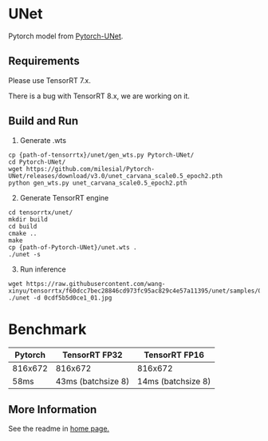 # UNet

Pytorch model from [Pytorch-UNet](https://github.com/milesial/Pytorch-UNet).

## Requirements

Please use TensorRT 7.x.

There is a bug with TensorRT 8.x, we are working on it.

## Build and Run

1. Generate .wts
```
cp {path-of-tensorrtx}/unet/gen_wts.py Pytorch-UNet/
cd Pytorch-UNet/
wget https://github.com/milesial/Pytorch-UNet/releases/download/v3.0/unet_carvana_scale0.5_epoch2.pth
python gen_wts.py unet_carvana_scale0.5_epoch2.pth
```

2. Generate TensorRT engine
```
cd tensorrtx/unet/
mkdir build
cd build
cmake ..
make
cp {path-of-Pytorch-UNet}/unet.wts .
./unet -s
```

3. Run inference
```
wget https://raw.githubusercontent.com/wang-xinyu/tensorrtx/f60dcc7bec28846cd973fc95ac829c4e57a11395/unet/samples/0cdf5b5d0ce1_01.jpg
./unet -d 0cdf5b5d0ce1_01.jpg
```

# Benchmark

Pytorch | TensorRT FP32 | TensorRT FP16
---- | ----- | ------ 
816x672  | 816x672 | 816x672
58ms  | 43ms (batchsize 8) | 14ms (batchsize 8)

## More Information

See the readme in [home page.](https://github.com/wang-xinyu/tensorrtx)

